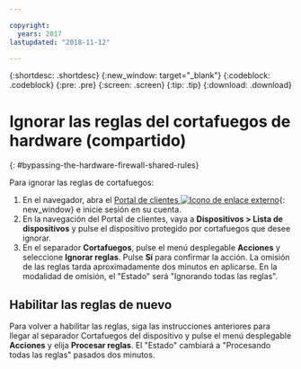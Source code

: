 ```yaml
---

copyright:
  years: 2017
lastupdated: "2018-11-12"

---
```


{:shortdesc: .shortdesc}
{:new_window: target="_blank"}
{:codeblock: .codeblock}
{:pre: .pre}
{:screen: .screen}
{:tip: .tip}
{:download: .download}

# Ignorar las reglas del cortafuegos de hardware (compartido)
{: #bypassing-the-hardware-firewall-shared-rules}

Para ignorar las reglas de cortafuegos: 

1. En el navegador, abra el [Portal de clientes ![Icono de enlace externo](../../icons/launch-glyph.svg "Icono de enlace externo")](https://control.softlayer.com/){: new_window} e inicie sesión en su cuenta.
2. En la navegación del Portal de clientes, vaya a **Dispositivos > Lista de dispositivos** y pulse el dispositivo protegido por cortafuegos que desee ignorar.
3.  En el separador **Cortafuegos**, pulse el menú desplegable **Acciones** y seleccione **Ignorar reglas**. Pulse **Sí** para confirmar la acción. La omisión de las reglas tarda aproximadamente dos minutos en aplicarse. En la modalidad de omisión, el "Estado" será "Ignorando todas las reglas".

## Habilitar las reglas de nuevo

Para volver a habilitar las reglas, siga las instrucciones anteriores para llegar al separador Cortafuegos del dispositivo y pulse el menú desplegable **Acciones** y elija **Procesar reglas**. El "Estado" cambiará a "Procesando todas las reglas" pasados dos minutos.
